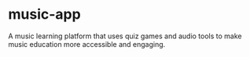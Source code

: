 # music-app
A music learning platform that uses quiz games and audio tools to make music education more accessible and engaging.
 